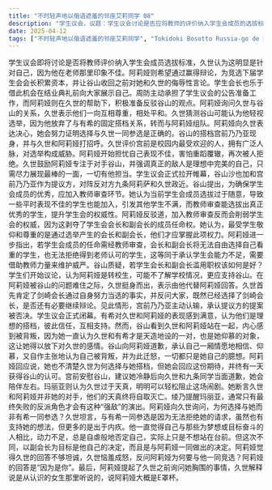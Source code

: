 ```yaml
---
title: "不时轻声地以俄语遮羞的邻座艾莉同学 08"
description: "学生议会，议题：学生议会讨论是否应将教师的评价纳入学生会成员的选拔标准。学生议会，久世的看法：久世认为这个议题是冲着他来的，因为他在老师中的印象不太好。学生议会，阿莉娅的动机：阿莉娅想通过赢得这次辩论来为竞选下届学生会会长积累资本，并让谷山收回对她和久世的侮辱性言论。学生议会，学生会长的看法：学生会长认为这次辩论也算是在结业典礼之前提前向大家介绍自己。学生议会，周防的准备：周防主动提出准备学生议会的公告。学生议会，阿莉娅的准备：阿莉娅在久世的帮助下，准备反驳谷山的观点。学生议会，久世和谷山的关系：阿莉娅询问久世和谷山的关系，久世认为他们彼此尊重，和平相处。学生议会，谷山的行为动机：久世猜测谷山可能认为他把参与选举当乐子耍，因为他放弃了原本的老搭档有希，去和其他人组队。学生议会，阿莉娅的决心：阿莉娅向久世表示，她会努力，证明久世和她一起参加竞选这个选择没有错。学生议会，宫前乃乃亚的出现：谷山的搭档宫前乃乃亚出现，并向久世和阿莉娅打招呼。学生议会，宫前的评价：久世评价宫前是校内最受欢迎的人，人脉很广，在选举中是个威胁。学生议会，阿莉娅的担忧：阿莉娅担心自己做不好，害怕像以前一样被人拒绝。学生议会，久世的鼓励：久世鼓励阿莉娅，让她专注于谷山，并告诉她，她的敌人是理想中完美的自己，只要扮演好最棒的自己就行，万一出了什么事，他会兜着。学生议会，学生议会开幕：学生议会正式开始，提议方为谷山沙也加及宫前乃乃亚，反对方为九条阿莉萨及久世政近。学生议会，谷山的提议：谷山提出学生会成员的选拔应该加入教师审查环节，以确保成员的优秀。学生议会，谷山的论据：谷山认为现在的学生会成员选拔过于随意，导致一些平时成绩不好、品行不端的学生也能加入，这让其他学生感到不满。她认为加入教师审查可以选拔出真正优秀的学生，提高学生会的权威。学生议会，阿莉娅的反驳：阿莉娅反驳说，加入教师审查反而会削弱学生会的权威，因为这相当于剥夺了学生会会长和副会长的成员任命权。她认为最受学生们景仰和尊重的是通过选举产生的会长和副会长，他们才应该掌握成员任命权。学生议会，阿莉娅的论据：阿莉娅认为，如果学生会成员的任命中加入教师的审查，会长和副会长将无法自由招揽自己看重的学生，也无法随意拒绝得到老师认可的学生。这相当于承认学生会能力不足，需要借助教师的力量才能维护自身的威严。学生议会，谷山的质询：谷山质问，如果学生会长和副会长肆意妄为怎么办？学生议会，学生们的反应：学生们开始议论，认为阿莉娅是从外面来的转校生，可能不了解学校的情况，还是应该支持谷山。学生议会，久世的介入：在阿莉娅被谷山的问题难住时，久世突然介入，表示由他来代替阿莉娅回答问题。学生议会，久世的发言：久世首先肯定了剑崎会长是通过自己的努力才当上会长的，并反问大家，既然已经选择了剑崎会长，还有必要继续辩论下去吗？学生议会，谷山的退让：宫前乃乃亚见状，主动表示投降，承认提议方的提案被否决。学生议会，学生议会闭幕：学生议会正式闭幕。学生议会，有希的反应：有希对久世和阿莉娅的表现感到满意，认为他们是理想的一对，互相拥有着完全的信任，同时又相互支持着对方。学生议会，谷山的真实想法：谷山看到久世和阿莉娅在一起，感到自己被背叛了，因为她曾经认为久世和有希是绝无仅有的一对，是她仰慕的对象，所以她才能够放下对久世的感情。学生议会，谷山的道歉：谷山向阿莉娅道歉，承认自己是自说自话地相信、仰慕，又自说自话地认为自己被背叛，还为此而发火，明明全都是她自己的一厢情愿罢了。学生议会，阿莉娅的回应：阿莉娅表示，她也不清楚为什么久世会选择和她搭档，但她会回应久世的这份期待，总有一天会获得谷山的认可。学生议会，宫前的安慰：宫前安慰谷山，让她冷静下来后去和久世亲还有九条同学当面道歉，她会陪着她一起去。学生议会，玛丽亚的看法：玛丽亚认为老哥（久世）还是太天真了，只要他想的话，明明马上就能阻止这种闹剧。她认为久世和阿莉娅根本不是她的对手，在不远的将来，他们终将因为这份天真自取灭亡。学生议会，绫乃的提醒：绫乃提醒玛丽亚，强敌的演出一般不都是最终要输的人才会有的吗？学生议会，阿莉娅的疑问：阿莉娅询问久世，为什么他会选择和她一起参加竞选，而不是有希？学生议会，久世的回答：久世表示，他会和有希一起参选，是因为他拒绝不了有希的请求，虽然他也有想要支持有希的想法，不过最大的理由还是源自他的内疚。他一直觉得自己和为了梦想或是目标拼尽全力的人相比，动力实在是搬不上台面，一直抱着自虐一样的心态，其实只是因为他不想出现在台前罢了。但是这次不一样，以成为副会长为目标是他自己的决定，而且是和阿莉娅一起。学生议会，阿莉娅的反应：阿莉娅觉得久世说得不够直白，久世恼羞成怒，反问阿莉娅为什么要和他一起竞选？学生议会，阿莉娅的回答：阿莉娅的回答是“因为是你”。学生议会，关于胸围的话题：阿莉娅提起了久世之前问她胸围的事情，久世解释说是听认识的女生说阿莉娅大概是E罩杯。"
date: 2025-04-12
tags: ["不时轻声地以俄语遮羞的邻座艾莉同学", "Tokidoki Bosotto Russia-go de Dereru Tonari no Alya-san", "202407"]
---
```


学生议会即将讨论是否将教师评价纳入学生会成员选拔标准，久世认为这明显是针对自己，因为他在老师那里印象不佳。阿莉娅则希望通过赢得辩论，为竞选下届学生会会长积累资本，并让谷山收回之前对她和久世的侮辱性言论。学生会长也乐于借此机会在结业典礼前向大家展示自己。周防主动承担了学生议会的公告准备工作，而阿莉娅则在久世的帮助下，积极准备反驳谷山的观点。阿莉娅询问久世与谷山的关系，久世表示他们一向互相尊重，相处平和。久世猜测谷山可能认为他轻视选举，因为他放弃了与有希的固定搭档关系，转而与阿莉娅组队。阿莉娅向久世表达决心，她会努力证明选择与久世一同参选是正确的。谷山的搭档宫前乃乃亚现身，并与久世和阿莉娅打招呼。久世评价宫前是校园内最受欢迎的人，拥有广泛人脉，对选举构成威胁。阿莉娅开始担忧自己表现不佳，害怕重蹈覆辙，再次被人拒绝。久世鼓励阿莉娅专注于对手谷山，并强调真正的敌人是理想中完美的自己，只需尽力展现最棒的一面，一切有他担当。学生议会正式拉开帷幕，谷山沙也加和宫前乃乃亚作为提议方，对阵反对方九条阿莉萨和久世政近。谷山提出，为确保学生会成员的优秀，应加入教师审查环节。她认为当前学生会成员选拔过于随意，导致一些平时表现不佳的学生也能加入，引发其他学生不满，而教师审查能选拔出真正优秀的学生，提升学生会的权威性。阿莉娅反驳道，加入教师审查反而会削弱学生会的权威，因为这剥夺了学生会会长和副会长的成员任命权。她认为，最受学生敬仰和尊重的是通过选举产生的会长和副会长，他们才应掌握此项权力。阿莉娅进一步指出，若学生会成员的任命需经教师审查，会长和副会长将无法自由选择自己看重的学生，也无法拒绝得到老师认可的学生，这等同于承认学生会能力不足，需要借助教师力量来维护威严。谷山质疑，若学生会长和副会长滥用职权该如何是好？学生们开始议论，认为阿莉娅是转校生，可能不了解学校情况，更应支持谷山。在阿莉娅被谷山的问题难住之际，久世挺身而出，表示由他代替阿莉娅回答。久世首先肯定了剑崎会长通过自身努力当选的事实，并反问大家，既然已经选择了剑崎会长，是否还有必要继续辩论。见此情形，宫前乃乃亚主动认输，承认提议方的提案被否决。学生议会正式闭幕。有希对久世和阿莉娅的表现感到满意，认为他们是理想的搭档，彼此信任，互相支持。然而，谷山看到久世和阿莉娅站在一起，内心感到被背叛，因为她一直认为久世和有希才是天造地设的一对，也是她仰慕的对象，这让她得以放下对久世的感情。谷山向阿莉娅道歉，承认自己一厢情愿地相信、仰慕，又自作主张地认为自己被背叛，并为此迁怒，一切都只是她自己的臆想。阿莉娅回应说，她也不清楚久世为何选择与她搭档，但她会回应这份期待，并终有一天获得谷山的认可。宫前安慰谷山，建议她冷静后向久世和九条同学当面道歉，她会陪伴左右。玛丽亚则认为久世过于天真，明明可以轻松阻止这场闹剧。她断言久世和阿莉娅并非她的对手，他们的天真终将自取灭亡。绫乃提醒玛丽亚，通常只有最终失败的反派角色才会有这种“强敌”的演出。阿莉娅向久世询问，为何选择与她而非有希一同参选？久世坦言，与有希一同参选是因为无法拒绝她的请求，虽然也有支持她的想法，但更多的是出于内疚。他一直觉得自己与那些为梦想或目标奋斗的人相比，动力不足，总是自虐般地否定自己，实际上只是不想站在台前。但这次不同，以副会长为目标是他自己的决定，而且是与阿莉娅一同做出的决定。阿莉娅觉得久世的回答不够坦诚，久世恼羞成怒，反问阿莉娅为何要与他一同竞选？阿莉娅的回答是“因为是你”。最后，阿莉娅提起了久世之前询问她胸围的事情，久世解释说是从认识的女生那里听说的，说阿莉娅大概是E罩杯。